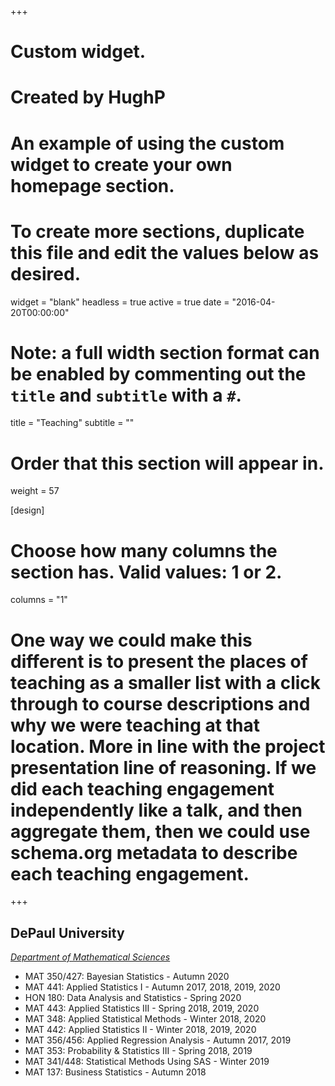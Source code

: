 +++
# Custom widget.
# Created by HughP
# An example of using the custom widget to create your own homepage section.
# To create more sections, duplicate this file and edit the values below as desired.
widget = "blank"
headless = true
active = true
date = "2016-04-20T00:00:00"

# Note: a full width section format can be enabled by commenting out the `title` and `subtitle` with a `#`.
title = "Teaching"
subtitle = ""


# Order that this section will appear in.
weight = 57

[design]
  # Choose how many columns the section has. Valid values: 1 or 2.
  columns = "1"

# One way we could make this different is to present the places of teaching as a smaller list with a click through to course descriptions and why we were teaching at that location. More in line with the project presentation line of reasoning. If we did each teaching engagement independently like a talk, and then aggregate them, then we could use schema.org metadata to describe each teaching engagement.

+++
<h2>DePaul University</h2>

_[Department of Mathematical Sciences](https://csh.depaul.edu/academics/mathematical-sciences/Pages/default.aspx)_

+ MAT 350/427: Bayesian Statistics - Autumn 2020
+ MAT 441: Applied Statistics I - Autumn 2017, 2018, 2019, 2020
+ HON 180: Data Analysis and Statistics - Spring 2020
+ MAT 443: Applied Statistics III - Spring 2018, 2019, 2020
+ MAT 348: Applied Statistical Methods - Winter 2018, 2020
+ MAT 442: Applied Statistics II - Winter 2018, 2019, 2020
+ MAT 356/456: Applied Regression Analysis - Autumn 2017, 2019
+ MAT 353: Probability & Statistics III - Spring 2018, 2019
+ MAT 341/448: Statistical Methods Using SAS - Winter 2019
+ MAT 137: Business Statistics - Autumn 2018

